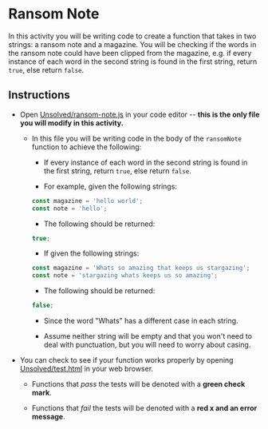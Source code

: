 # Ransom Note

In this activity you will be writing code to create a function that takes in two strings: a ransom note and a magazine. You will be checking if the words in the ransom note could have been clipped from the magazine, e.g. if every instance of each word in the second string is found in the first string, return `true`, else return `false`.

## Instructions

- Open [Unsolved/ransom-note.js](Unsolved/ransom-note.js) in your code editor -- **this is the only file you will modify in this activity.**

  - In this file you will be writing code in the body of the `ransomNote` function to achieve the following:

    - If every instance of each word in the second string is found in the first string, return `true`, else return `false`.

    - For example, given the following strings:

    ```js
    const magazine = 'hello world';
    const note = 'hello';
    ```

    - The following should be returned:

    ```js
    true;
    ```

    - If given the following strings:

    ```js
    const magazine = 'Whats so amazing that keeps us stargazing';
    const note = 'stargazing whats keeps us so amazing';
    ```

    - The following should be returned:

    ```js
    false;
    ```

    - Since the word "Whats" has a different case in each string.

    - Assume neither string will be empty and that you won't need to deal with punctuation, but you will need to worry about casing.

- You can check to see if your function works properly by opening [Unsolved/test.html](Unsolved/test.html) in your web browser.

  - Functions that _pass_ the tests will be denoted with a **green check mark**.

  - Functions that _fail_ the tests will be denoted with a **red x and an error message**.
